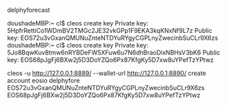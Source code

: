 delphyforecast

doushadeMBP:~ cl$ cleos create key
Private key: 5HpfrRettiCo1WDmBV2TMGc2JE32vkGPp1F9EKA3kqKNxNf9L7z
Public key: EOS72u3vGxanQMUNuZnteNTDYuRYgyCGPLnyZwecinbSuCLr9X6zs
doushadeMBP:~ cl$ cleos create key
Private key: 5Jo8BqwKuv8tmw6nRYBDeFW5XFuw6u7N6dhBraoDixNBHsV3bK6
Public key: EOS68pJgFj6BXw2j5D3DoYZQo6Px87KfgKy5D7xw8uYPefTzYPtwz


cleos -u http://127.0.0.1:8889/ --wallet-url http://127.0.0.1:8890/ create account eosio delphyfore EOS72u3vGxanQMUNuZnteNTDYuRYgyCGPLnyZwecinbSuCLr9X6zs  EOS68pJgFj6BXw2j5D3DoYZQo6Px87KfgKy5D7xw8uYPefTzYPtwz



